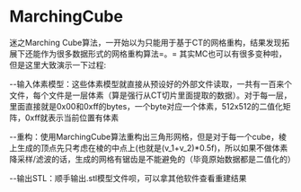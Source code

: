 # MarchingCube
迷之Marching Cube算法，一开始以为只能用于基于CT的网格重构，结果发现拓展下还能作为很多数据形式的网格重构算法=。=
其实MC也可以有很多变种啦，但是这里大致演示一下过程:

--输入体素模型：这些体素模型就直接从预设好的外部文件读取，一共有一百来个文件，每个文件是一层体素（算是强行从CT切片里面提取的数据）。对于每一层，里面直接就是0x00和0xff的bytes，一个byte对应一个体素，512x512的二值化矩阵，0xff就表示当前位置有体素

--重构：使用MarchingCube算法重构出三角形网格，但是对于每一个cube，棱上生成的顶点先只考虑在棱的中点上(也就是(v_1+v_2)*0.5f)，所以如果不做体素降采样/滤波的话，生成的网格有锯齿是不能避免的（毕竟原始数据都是二值化的）

--输出STL：顺手输出.stl模型文件呗，可以拿其他软件查看重建结果
